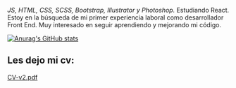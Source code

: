 <i>JS, HTML, CSS, SCSS, Bootstrap, Illustrator y Photoshop.</i>
Estudiando React.
Estoy en la búsqueda de mi primer experiencia laboral como desarrollador Front End. Muy interesado en seguir aprendiendo y mejorando mi código.

[![Anurag's GitHub stats](https://github-readme-stats.vercel.app/api?username=nicoprten&title_color=0072e7&text_color=ffffff&bg_color=141414)](https://github.com/anuraghazra/github-readme-stats)


<h2>Les dejo mi cv:</h2>

[CV-v2.pdf](https://github.com/nicoprten/nicoprten/files/7308504/CV-v2.pdf)



<!--
**nicoprten/nicoprten** is a ✨ _special_ ✨ repository because its `README.md` (this file) appears on your GitHub profile.

Here are some ideas to get you started:

- 🔭 I’m currently working on ...
- 🌱 I’m currently learning ...
- 👯 I’m looking to collaborate on ...
- 🤔 I’m looking for help with ...
- 💬 Ask me about ...
- 📫 How to reach me: ...
- 😄 Pronouns: ...
- ⚡ Fun fact: ...
-->
